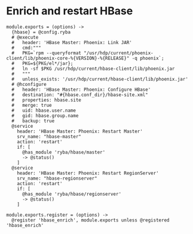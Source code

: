 
# Enrich and restart HBase

    module.exports = (options) ->
      {hbase} = @config.ryba
      # @execute
      #   header: 'HBase Master: Phoenix: Link JAR'
      #   cmd:"""
      #   PKG=`rpm --queryformat "/usr/hdp/current/phoenix-client/lib/phoenix-core-%{VERSION}-%{RELEASE}" -q phoenix`;
      #   PKG=${PKG/el*/jar};
      #   ln -sf $PKG /usr/hdp/current/hbase-client/lib/phoenix.jar
      #   """
      #   unless_exists: '/usr/hdp/current/hbase-client/lib/phoenix.jar'
      # @hconfigure
      #   header: 'HBase Master: Phoenix: Configure HBase'
      #   destination: "#{hbase.conf_dir}/hbase-site.xml"
      #   properties: hbase.site
      #   merge: true
      #   uid: hbase.user.name
      #   gid: hbase.group.name
      #   backup: true
      @service
        header: 'HBase Master: Phoenix: Restart Master'
        srv_name: "hbase-master"
        action: 'restart'
        if: [
          @has_module 'ryba/hbase/master'
          -> @status()
        ]
      @service
        header: 'HBase Master: Phoenix: Restart RegionServer'
        srv_name: "hbase-regionserver"
        action: 'restart'
        if: [
          @has_module 'ryba/hbase/regionserver'
          -> @status()
        ]
        
    module.exports.register = (options) ->
      @register 'hbase_enrich', module.exports unless @registered 'hbase_enrich'
